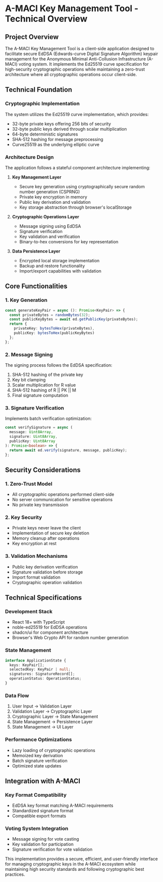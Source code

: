 # A-MACI Key Management Tool - Technical Overview

## Project Overview

The A-MACI Key Management Tool is a client-side application designed to facilitate secure EdDSA (Edwards-curve Digital Signature Algorithm) keypair management for the Anonymous Minimal Anti-Collusion Infrastructure (A-MACI) voting system. It implements the Ed25519 curve specification for high-security cryptographic operations while maintaining a zero-trust architecture where all cryptographic operations occur client-side.

## Technical Foundation

### Cryptographic Implementation
The system utilizes the Ed25519 curve implementation, which provides:
- 32-byte private keys offering 256 bits of security
- 32-byte public keys derived through scalar multiplication
- 64-byte deterministic signatures
- SHA-512 hashing for message preprocessing
- Curve25519 as the underlying elliptic curve

### Architecture Design

The application follows a stateful component architecture implementing:

1. **Key Management Layer**
   - Secure key generation using cryptographically secure random number generation (CSPRNG)
   - Private key encryption in memory
   - Public key derivation and validation
   - Key storage abstraction through browser's localStorage

2. **Cryptographic Operations Layer**
   - Message signing using EdDSA
   - Signature verification
   - Key validation and verification
   - Binary-to-hex conversions for key representation

3. **Data Persistence Layer**
   - Encrypted local storage implementation
   - Backup and restore functionality
   - Import/export capabilities with validation

## Core Functionalities

### 1. Key Generation
```typescript
const generateKeyPair = async (): Promise<KeyPair> => {
  const privateBytes = randomBytes(32);
  const publicKeyBytes = await ed.getPublicKey(privateBytes);
  return {
    privateKey: bytesToHex(privateBytes),
    publicKey: bytesToHex(publicKeyBytes)
  };
};
```

### 2. Message Signing
The signing process follows the EdDSA specification:
1. SHA-512 hashing of the private key
2. Key bit clamping
3. Scalar multiplication for R value
4. SHA-512 hashing of R || PK || M
5. Final signature computation

### 3. Signature Verification
Implements batch verification optimization:
```typescript
const verifySignature = async (
  message: Uint8Array,
  signature: Uint8Array,
  publicKey: Uint8Array
): Promise<boolean> => {
  return await ed.verify(signature, message, publicKey);
};
```

## Security Considerations

### 1. Zero-Trust Model
- All cryptographic operations performed client-side
- No server communication for sensitive operations
- No private key transmission

### 2. Key Security
- Private keys never leave the client
- Implementation of secure key deletion
- Memory cleanup after operations
- Key encryption at rest

### 3. Validation Mechanisms
- Public key derivation verification
- Signature validation before storage
- Import format validation
- Cryptographic operation validation

## Technical Specifications

### Development Stack
- React 18+ with TypeScript
- noble-ed25519 for EdDSA operations
- shadcn/ui for component architecture
- Browser's Web Crypto API for random number generation

### State Management
```typescript
interface ApplicationState {
  keys: KeyPair[];
  selectedKey: KeyPair | null;
  signatures: SignatureRecord[];
  operationStatus: OperationStatus;
}
```

### Data Flow
1. User Input → Validation Layer
2. Validation Layer → Cryptographic Layer
3. Cryptographic Layer → State Management
4. State Management → Persistence Layer
5. State Management → UI Layer

### Performance Optimizations
- Lazy loading of cryptographic operations
- Memoized key derivation
- Batch signature verification
- Optimized state updates

## Integration with A-MACI

### Key Format Compatibility
- EdDSA key format matching A-MACI requirements
- Standardized signature format
- Compatible export formats

### Voting System Integration
- Message signing for vote casting
- Key validation for participation
- Signature verification for vote validation

This implementation provides a secure, efficient, and user-friendly interface for managing cryptographic keys in the A-MACI ecosystem while maintaining high security standards and following cryptographic best practices.